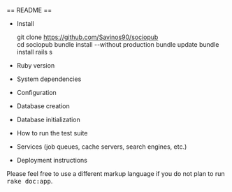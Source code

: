 == README ==

* Install
  
  git clone https://github.com/Savinos90/sociopub  
  cd sociopub
  bundle install --without production
  bundle update
  bundle install
  rails s

* Ruby version

* System dependencies
  
* Configuration
  
* Database creation
  
* Database initialization

* How to run the test suite

* Services (job queues, cache servers, search engines, etc.)

* Deployment instructions


Please feel free to use a different markup language if you do not plan to run
<tt>rake doc:app</tt>.
